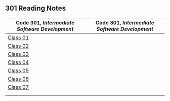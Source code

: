 <h2 style=“display:block;
           margin-left: auto;
           margin-right:auto;
           text-align: center;“>
  301 Reading Notes</h2> 
  
  **Code 301**, _Intermediate Software Development_ |  **Code 301**, _Intermediate Software Development_
------------ | -------------
[Class 01](https://github.com/TraceDugar/reading-notes/blob/main/301/notes/class1.md) | []()
[Class 02](https://github.com/TraceDugar/reading-notes/blob/main/301/notes/Class2.md) | []() 
[Class 03](https://github.com/TraceDugar/reading-notes/blob/main/301/notes/class3.md) | []()
[Class 04](https://github.com/TraceDugar/reading-notes/blob/main/301/notes/class4.md) | []()
[Class 05](https://github.com/TraceDugar/reading-notes/blob/main/301/notes/Class5.md) | []()
[Class 06](https://github.com/TraceDugar/reading-notes/blob/main/301/notes/class6.md) | []()
[Class 07](https://github.com/TraceDugar/reading-notes/blob/main/301/notes/class7.md) | []()
[]() | []()
[]() | []()
